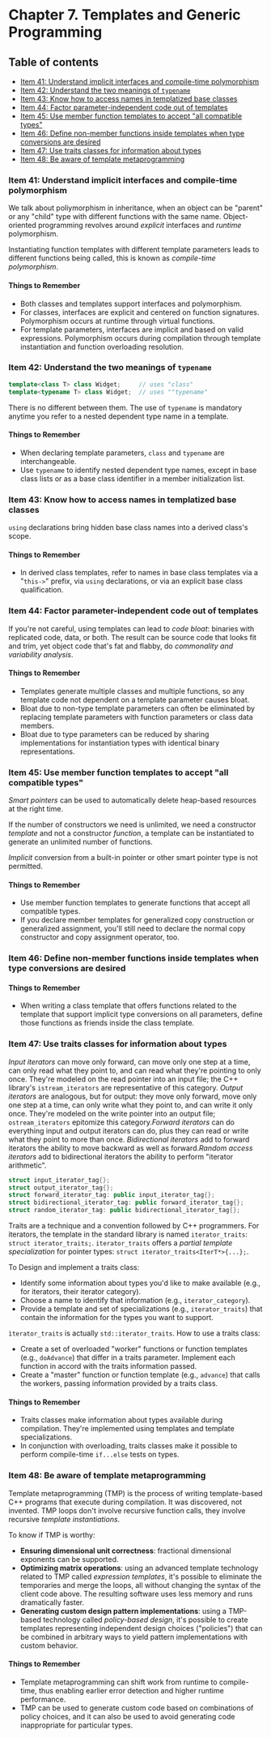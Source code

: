 # Chapter 7. Templates and Generic Programming

## Table of contents
* [Item 41: Understand implicit interfaces and compile-time polymorphism](#item-41-understand-implicit-interfaces-and-compile-time-polymorphism)
* [Item 42: Understand the two meanings of `typename`](#item-42-understand-the-two-meanings-of-typename)
* [Item 43: Know how to access names in templatized base classes](#item-43-know-how-to-access-names-in-templatized-base-classes)
* [Item 44: Factor parameter-independent code out of templates](#item-44-factor-parameter-independent-code-out-of-templates)
* [Item 45: Use member function templates to accept "all compatible types"](#item-45-use-member-function-templates-to-accept-all-compatible-types)
* [Item 46: Define non-member functions inside templates when type conversions are desired](#item-46-define-non-member-functions-inside-templates-when-type-conversions-are-desired)
* [Item 47: Use traits classes for information about types](#item-47-use-traits-classes-for-information-about-types)
* [Item 48: Be aware of template metaprogramming](#item-48-be-aware-of-template-metaprogramming)

### Item 41: Understand implicit interfaces and compile-time polymorphism

We talk about poliymorphism in inheritance, when an object can be "parent" or any "child" type with different functions with the same name. Object-oriented programming revolves around *explicit* interfaces and *runtime* polymorphism.

Instantiating function templates with different template parameters leads to different functions being called, this is known as *compile-time polymorphism*.

#### Things to Remember
* Both classes and templates support interfaces and polymorphism.
* For classes, interfaces are explicit and centered on function signatures. Polymorphism occurs at runtime through virtual functions.
* For template parameters, interfaces are implicit and based on valid expressions. Polymorphism occurs during compilation through template instantiation and function overloading resolution.

### Item 42: Understand the two meanings of `typename`

```cpp
template<class T> class Widget;     // uses "class"
template<typename T> class Widget;  // uses ""typename"
```

There is no different between them. The use of `typename` is mandatory anytime you refer to a nested dependent type name in a template.

#### Things to Remember
* When declaring template parameters, `class` and `typename` are interchangeable.
* Use `typename` to identify nested dependent type names, except in base class lists or as a base class identifier in a member initialization list.

### Item 43: Know how to access names in templatized base classes

`using` declarations bring hidden base class names into a derived class's scope.

#### Things to Remember
* In derived class templates, refer to names in base class templates via a "`this->`" prefix, via `using` declarations, or via an explicit base class qualification.

### Item 44: Factor parameter-independent code out of templates

If you're not careful, using templates can lead to *code bloat*: binaries with replicated code, data, or both. The result can be source code that looks fit and trim, yet object code that's fat and flabby, do *commonality and variability analysis*.

#### Things to Remember
* Templates generate multiple classes and multiple functions, so any template code not dependent on a template parameter causes bloat.
* Bloat due to non-type template parameters can often be eliminated by replacing template parameters with function parameters or class data members.
* Bloat due to type parameters can be reduced by sharing implementations for instantiation types with identical binary representations.

### Item 45: Use member function templates to accept "all compatible types"
*Smart pointers* can be used to automatically delete heap-based resources at the right time.

If the number of constructors we need is unlimited, we need a constructor *template* and not a constructor *function*, a template can be instantiated to generate an unlimited number of functions.

*Implicit* conversion from a built-in pointer or other smart pointer type is not permitted.

#### Things to Remember
* Use member function templates to generate functions that accept all compatible types.
* If you declare member templates for generalized copy construction or generalized assignment, you'll still need to declare the normal copy constructor and copy assignment operator, too.

### Item 46: Define non-member functions inside templates when type conversions are desired

#### Things to Remember
* When writing a class template that offers functions related to the template that support implicit type conversions on all parameters, define those functions as friends inside the class template.

### Item 47: Use traits classes for information about types

*Input iterators* can move only forward, can move only one step at a time, can only read what they point to, and can read what they're pointing to only once. They're modeled on the read pointer into an input file; the C++ library's `istream_iterators` are representative of this category. *Output iterators* are analogous, but for output: they move only forward, move only one step at a time, can only write what they point to, and can write it only once. They're modeled on the write pointer into an output file; `ostream_iterators` epitomize this category.*Forward iterators* can do everything input and output iterators can do, plus they can read or write what they point to more than once. *Bidirectional iterators* add to forward iterators the ability to move backward as well as forward.*Random access iterators* add to bidirectional iterators the ability to perform "iterator arithmetic".

```cpp
struct input_iterator_tag{};
struct output_iterator_tag{};
struct forward_iterator_tag: public input_iterator_tag{};
struct bidirectional_iterator_tag: public forward_iterator_tag{};
struct random_iterator_tag: public bidirectional_iterator_tag{};
```

Traits are a technique and a convention followed by C++ programmers. For iterators, the template in the standard library is named `iterator_traits`: `struct iterator_traits;`.
`iterator_traits` offers a *partial template specialization* for pointer types: `struct iterator_traits<IterT*>{...};`.

To Design and implement a traits class:
* Identify some information about types you'd like to make available (e.g., for iterators, their iterator category).
* Choose a name to identify that information (e.g., `iterator_category`).
* Provide a template and set of specializations (e.g., `iterator_traits`) that contain the information for the types you want to support.

`ìterator_traits` is actually `std::iterator_traits`. How to use a traits class:
* Create a set of overloaded "worker" functions or function templates (e.g., `doAdvance`) that differ in a traits parameter. Implement each function in accord with the traits information passed.
* Create a "master" function or function template (e.g., `advance`) that calls the workers, passing information provided by a traits class.

#### Things to Remember
* Traits classes make information about types available during compilation. They're implemented using templates and template specializations.
* In conjunction with overloading, traits classes make it possible to perform compile-time `if...else` tests on types.

### Item 48: Be aware of template metaprogramming

Template metaprogramming (TMP) is the process of writing template-based C++ programs that execute during compilation. It was discovered, not invented. TMP loops don't involve recursive function calls, they involve recursive *template instantiations*.

To know if TMP is worthy:
* **Ensuring dimensional unit correctness**: fractional dimensional exponents can be supported.
* **Optimizing matrix operations**: using an advanced template technology related to TMP called *expression templates*, it's possible to eliminate the temporaries and merge the loops, all without changing the syntax of the client code above. The resulting software uses less memory and runs dramatically faster.
* **Generating custom design pattern implementations**: using a TMP-based technology called *policy-based design*, it's possible to create templates representing independent design choices ("policies") that can be combined in arbitrary ways to yield pattern implementations with custom behavior.

#### Things to Remember
* Template metaprogramming can shift work from runtime to compile-time, thus enabling earlier error detection and higher runtime performance.
* TMP can be used to generate custom code based on combinations of policy choices, and it can also be used to avoid generating code inappropriate for particular types.
